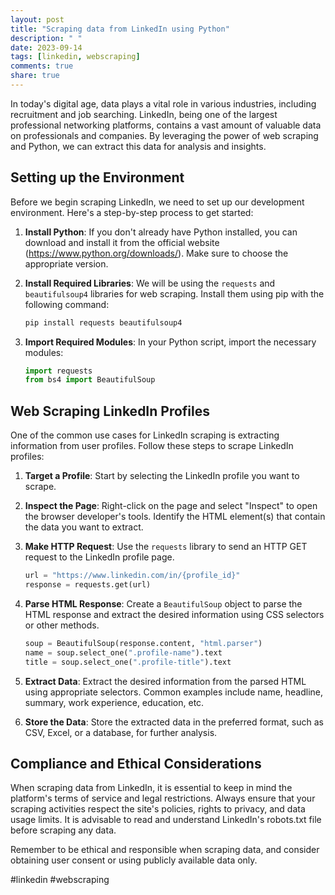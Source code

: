 ```yaml
---
layout: post
title: "Scraping data from LinkedIn using Python"
description: " "
date: 2023-09-14
tags: [linkedin, webscraping]
comments: true
share: true
---
```


In today's digital age, data plays a vital role in various industries, including recruitment and job searching. LinkedIn, being one of the largest professional networking platforms, contains a vast amount of valuable data on professionals and companies. By leveraging the power of web scraping and Python, we can extract this data for analysis and insights.

## Setting up the Environment
Before we begin scraping LinkedIn, we need to set up our development environment. Here's a step-by-step process to get started:

1. **Install Python**: If you don't already have Python installed, you can download and install it from the official website (https://www.python.org/downloads/). Make sure to choose the appropriate version.

2. **Install Required Libraries**: We will be using the `requests` and `beautifulsoup4` libraries for web scraping. Install them using pip with the following command:
   ```python
   pip install requests beautifulsoup4
   ```

3. **Import Required Modules**: In your Python script, import the necessary modules:
   ```python
   import requests
   from bs4 import BeautifulSoup
   ```

## Web Scraping LinkedIn Profiles
One of the common use cases for LinkedIn scraping is extracting information from user profiles. Follow these steps to scrape LinkedIn profiles:

1. **Target a Profile**: Start by selecting the LinkedIn profile you want to scrape.

2. **Inspect the Page**: Right-click on the page and select "Inspect" to open the browser developer's tools. Identify the HTML element(s) that contain the data you want to extract.

3. **Make HTTP Request**: Use the `requests` library to send an HTTP GET request to the LinkedIn profile page.
   ```python
   url = "https://www.linkedin.com/in/{profile_id}"
   response = requests.get(url)
   ```

4. **Parse HTML Response**: Create a `BeautifulSoup` object to parse the HTML response and extract the desired information using CSS selectors or other methods.
   ```python
   soup = BeautifulSoup(response.content, "html.parser")
   name = soup.select_one(".profile-name").text
   title = soup.select_one(".profile-title").text
   ```

5. **Extract Data**: Extract the desired information from the parsed HTML using appropriate selectors. Common examples include name, headline, summary, work experience, education, etc.

6. **Store the Data**: Store the extracted data in the preferred format, such as CSV, Excel, or a database, for further analysis.

## Compliance and Ethical Considerations
When scraping data from LinkedIn, it is essential to keep in mind the platform's terms of service and legal restrictions. Always ensure that your scraping activities respect the site's policies, rights to privacy, and data usage limits. It is advisable to read and understand LinkedIn's robots.txt file before scraping any data.

Remember to be ethical and responsible when scraping data, and consider obtaining user consent or using publicly available data only.

#linkedin #webscraping